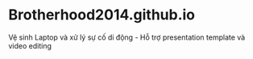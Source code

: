 # Brotherhood2014.github.io
Vệ sinh Laptop và xử lý sự cố di động - Hỗ trợ presentation template và video editing
